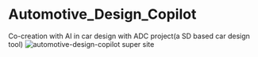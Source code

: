 # Automotive_Design_Copilot
Co-creation with AI in car design with ADC project(a SD based car design tool)
![automotive-design-copilot super site](https://github.com/TallisHe/Automotive_Design_Copilot/assets/138794517/04001510-bcde-4a24-a6c6-300f4e3ce4db)
